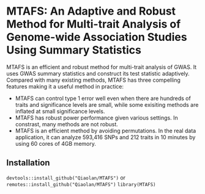 # MTAFS: An Adaptive and Robust Method for Multi-trait Analysis of Genome-wide Association Studies Using Summary Statistics

MTAFS is an efficient and robust method for multi-trait analysis of GWAS. It uses GWAS summary statistics and construct its test statistic adaptively. Compared with many existing methods, MTAFS has three compelling features making it a useful method in practice:

- MTAFS can control type 1 error well even when there are hundreds of traits and significance levels are small, while some exisiting methods are inflated at small significance levels.
- MTAFS has robust power performance given various settings. In constrast, many methods are not robust.
- MTAFS is an efficient method by avoiding permutations. In the real data application, it can analyze 593,416 SNPs and 212 traits in 10 minutes by using 60 cores of 4GB memory.


## Installation

`devtools::install_github("Qiaolan/MTAFS")` or `remotes::install_github("Qiaolan/MTAFS")`
`library(MTAFS)`

